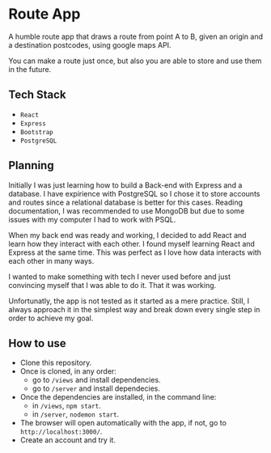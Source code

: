 # Route App

A humble route app that draws a route from point A to B, given an origin and a destination postcodes, using google maps API.

<p>
You can make a route just once, but also you are able to store and use them in the future.

## Tech Stack

- `React`
- `Express`
- `Bootstrap`
- `PostgreSQL`

## Planning

<p>
Initially I was just learning how to build a Back-end with Express and a database. I have expirience with PostgreSQL so I chose it to store accounts and routes since a relational database is better for this cases. Reading documentation, I was recommended to use MongoDB but due to some issues with my computer I had to work with PSQL.
<p>
When my back end was ready and working, I decided to add React and learn how they interact with each other. I found myself learning React and Express at the same time. This was perfect as I love how data interacts with each other in many ways.
<p>
I wanted to make something with tech I never used before and just convincing myself that I was able to do it. That it was working.
<p>
Unfortunatly, the app is not tested as it started as a mere practice. Still, I always approach it in the simplest way and break down every single step in order to achieve my goal.

## How to use

- Clone this repository.
- Once is cloned, in any order:
  - go to `/views` and install dependencies.
  - go to `/server` and install dependecies.
- Once the dependencies are installed, in the command line:
  - in `/views`, `npm start`.
  - in `/server`, `nodemon start`.
- The browser will open automatically with the app, if not, go to `http://localhost:3000/`.
- Create an account and try it.
